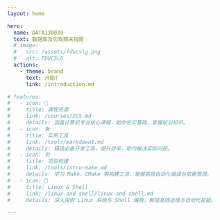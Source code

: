 ```yaml
---
layout: home

hero:
  name: DATA130039           
  text: 数据库及实现期末指南
  # image:
  #   src: /assets/fducslg.png
  #   alt: FDUCSLG
  actions:
    - theme: brand
      text: 开始!
      link: /introduction.md

# features:
#   - icon: 📝
#     title: 课程资源
#     link: /courses/ICS.md
#     details: 涵盖计算机专业核心课程，助你夯实基础，掌握前沿知识。
#   - icon: 🛠️
#     title: 实用工具
#     link: /tools/markdown1.md
#     details: 精选必备开发工具，提升效率，助力解决实际问题。
#   - icon: 🏗️
#     title: 项目构建
#     link: /tools/intro-make.md
#     details: 学习 Make、CMake 等构建工具，掌握高效自动化编译与依赖管理。
#   - icon: 🐧
#     title: Linux & Shell
#     link: /linux-and-shell/linux-and-shell.md
#     details: 深入探索 Linux 系统与 Shell 编程，解锁高效运维与自动化技能。

---
```

<Confetti />

